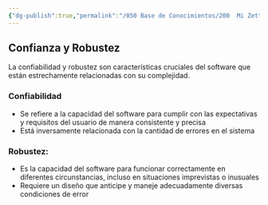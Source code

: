 ```yaml
---
{"dg-publish":true,"permalink":"/050 Base de Conocimientos/200  Mi Zettelkasten/100 Docencia/IS1/2025/Clase 03 Costos y Complejidad del Software/Zk Confianza y Robustez/","tags":["digitalGarden"]}
---
```


## Confianza y Robustez
La confiabilidad y robustez son características cruciales del software que están estrechamente relacionadas con su complejidad.

### Confiabilidad
- Se refiere a la capacidad del software para cumplir con las expectativas y requisitos del usuario de manera consistente y precisa
- Está inversamente relacionada con la cantidad de errores en el sistema

### Robustez:
- Es la capacidad del software para funcionar correctamente en diferentes circunstancias, incluso en situaciones imprevistas o inusuales
- Requiere un diseño que anticipe y maneje adecuadamente diversas condiciones de error